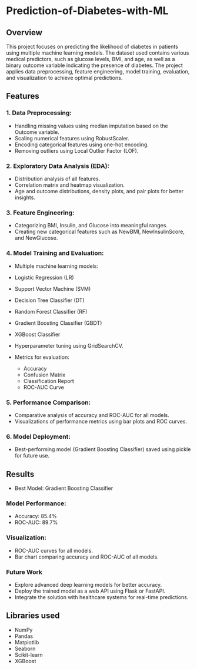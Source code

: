 # Prediction-of-Diabetes-with-ML
## Overview
This project focuses on predicting the likelihood of diabetes in patients using multiple machine learning models. The dataset used contains various medical predictors, such as glucose levels, BMI, and age, as well as a binary outcome variable indicating the presence of diabetes. The project applies data preprocessing, feature engineering, model training, evaluation, and visualization to achieve optimal predictions.

## Features
### 1. Data Preprocessing:
- Handling missing values using median imputation based on the Outcome variable.
- Scaling numerical features using RobustScaler.
- Encoding categorical features using one-hot encoding.
- Removing outliers using Local Outlier Factor (LOF).

### 2. Exploratory Data Analysis (EDA):
- Distribution analysis of all features.
- Correlation matrix and heatmap visualization.
- Age and outcome distributions, density plots, and pair plots for better insights.

### 3. Feature Engineering:
- Categorizing BMI, Insulin, and Glucose into meaningful ranges.
- Creating new categorical features such as NewBMI, NewInsulinScore, and NewGlucose.

### 4. Model Training and Evaluation:
- Multiple machine learning models:
- Logistic Regression (LR)
- Support Vector Machine (SVM)
- Decision Tree Classifier (DT)
- Random Forest Classifier (RF)
- Gradient Boosting Classifier (GBDT)
- XGBoost Classifier

- Hyperparameter tuning using GridSearchCV.
- Metrics for evaluation:
  - Accuracy
  - Confusion Matrix
  - Classification Report
  - ROC-AUC Curve

### 5. Performance Comparison:
- Comparative analysis of accuracy and ROC-AUC for all models.
- Visualizations of performance metrics using bar plots and ROC curves.

### 6. Model Deployment:
- Best-performing model (Gradient Boosting Classifier) saved using pickle for future use.

## Results
- Best Model: Gradient Boosting Classifier
### Model Performance:
- Accuracy: 85.4%
- ROC-AUC: 89.7%
### Visualization:
- ROC-AUC curves for all models.
- Bar chart comparing accuracy and ROC-AUC of all models.

### Future Work
- Explore advanced deep learning models for better accuracy.
- Deploy the trained model as a web API using Flask or FastAPI.
- Integrate the solution with healthcare systems for real-time predictions.
## Libraries used
  - NumPy
  - Pandas
  - Matplotlib
  - Seaborn
  - Scikit-learn
  - XGBoost

